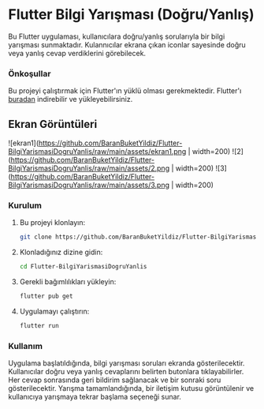 # Flutter Bilgi Yarışması (Doğru/Yanlış)

Bu Flutter uygulaması, kullanıcılara doğru/yanlış sorularıyla bir bilgi yarışması sunmaktadır. Kulannıcılar ekrana çıkan iconlar sayesinde doğru veya yanlış cevap verdiklerini görebilecek.

### Önkoşullar

Bu projeyi çalıştırmak için Flutter'ın yüklü olması gerekmektedir. Flutter'ı [buradan](https://flutter.dev) indirebilir ve yükleyebilirsiniz.

## Ekran Görüntüleri
![ekran1](https://github.com/BaranBuketYildiz/Flutter-BilgiYarismasiDogruYanlis/raw/main/assets/ekran1.png | width=200)
![2](https://github.com/BaranBuketYildiz/Flutter-BilgiYarismasiDogruYanlis/raw/main/assets/2.png | width=200)
![3](https://github.com/BaranBuketYildiz/Flutter-BilgiYarismasiDogruYanlis/raw/main/assets/3.png | width=200)


### Kurulum

1. Bu projeyi klonlayın:

   ```bash
   git clone https://github.com/BaranBuketYildiz/Flutter-BilgiYarismasiDogruYanlis.git
   
2. Klonladığınız dizine gidin:

   ```bash
   cd Flutter-BilgiYarismasiDogruYanlis

3. Gerekli bağımlılıkları yükleyin:

   ```bash
   flutter pub get

4. Uygulamayı çalıştırın:

   ```bash
   flutter run

### Kullanım
Uygulama başlatıldığında, bilgi yarışması soruları ekranda gösterilecektir. Kullanıcılar doğru veya yanlış cevaplarını belirten butonlara tıklayabilirler. Her cevap sonrasında geri bildirim sağlanacak ve bir sonraki soru gösterilecektir. Yarışma tamamlandığında, bir iletişim kutusu görüntülenir ve kullanıcıya yarışmaya tekrar başlama seçeneği sunar.
   
   
